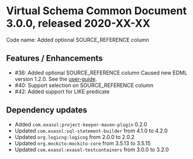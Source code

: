 # Virtual Schema Common Document 3.0.0, released 2020-XX-XX

Code name: Added optional SOURCE_REFERENCE column

## Features / Enhancements

* #36: Added optional SOURCE_REFERENCE column
  Caused new EDML version 1.2.0. See the [user-guide](../user_guide/edml_user_guide.md#source-reference-column).
* #40: Support selection on SOURCE_REFERENCE column
* #42: Added support for LIKE predicate

## Dependency updates
 * Added `com.exasol:project-keeper-maven-plugin` 0.2.0
 * Updated `com.exasol:sql-statement-builder` from 4.1.0 to 4.2.0
 * Updated `org.logicng:logicng` from 2.0.0 to 2.0.2
 * Updated `org.mockito:mockito-core` from 3.5.13 to 3.5.15
 * Updated `com.exasol:exasol-testcontainers` from 3.0.0 to 3.2.0


